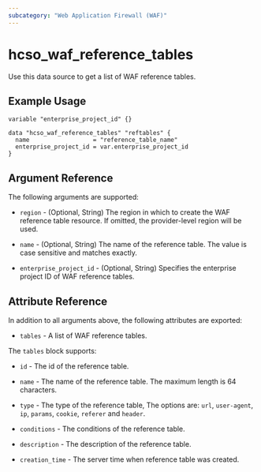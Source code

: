 ```yaml
---
subcategory: "Web Application Firewall (WAF)"
---
```


# hcso_waf_reference_tables

Use this data source to get a list of WAF reference tables.

## Example Usage

```hcl
variable "enterprise_project_id" {}

data "hcso_waf_reference_tables" "reftables" {
  name                  = "reference_table_name"
  enterprise_project_id = var.enterprise_project_id
}
```

## Argument Reference

The following arguments are supported:

* `region` - (Optional, String) The region in which to create the WAF reference table resource.
  If omitted, the provider-level region will be used.

* `name` - (Optional, String) The name of the reference table. The value is case sensitive and matches exactly.

* `enterprise_project_id` - (Optional, String) Specifies the enterprise project ID of WAF reference tables.

## Attribute Reference

In addition to all arguments above, the following attributes are exported:

* `tables` - A list of WAF reference tables.

The `tables` block supports:

* `id` - The id of the reference table.

* `name` - The name of the reference table. The maximum length is 64 characters.

* `type` - The type of the reference table, The options are: `url`, `user-agent`, `ip`, `params`, `cookie`, `referer`
  and `header`.

* `conditions` - The conditions of the reference table.

* `description` - The description of the reference table.

* `creation_time` - The server time when reference table was created.
